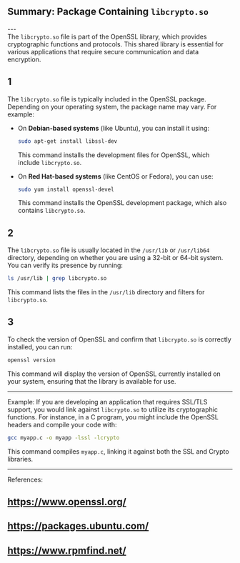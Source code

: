 ## Summary: Package Containing `libcrypto.so` <br>
---<br>
The `libcrypto.so` file is part of the OpenSSL library, which provides cryptographic functions and protocols. This shared library is essential for various applications that require secure communication and data encryption.

1  
---  
The `libcrypto.so` file is typically included in the OpenSSL package. Depending on your operating system, the package name may vary. For example:  
- On **Debian-based systems** (like Ubuntu), you can install it using:  
  ```bash
  sudo apt-get install libssl-dev
  ```
  This command installs the development files for OpenSSL, which include `libcrypto.so`.

- On **Red Hat-based systems** (like CentOS or Fedora), you can use:  
  ```bash
  sudo yum install openssl-devel
  ```
  This command installs the OpenSSL development package, which also contains `libcrypto.so`.

2  
---  
The `libcrypto.so` file is usually located in the `/usr/lib` or `/usr/lib64` directory, depending on whether you are using a 32-bit or 64-bit system. You can verify its presence by running:  
```bash
ls /usr/lib | grep libcrypto.so
```
This command lists the files in the `/usr/lib` directory and filters for `libcrypto.so`.

3  
---  
To check the version of OpenSSL and confirm that `libcrypto.so` is correctly installed, you can run:  
```bash
openssl version
```
This command will display the version of OpenSSL currently installed on your system, ensuring that the library is available for use.

---  
Example: If you are developing an application that requires SSL/TLS support, you would link against `libcrypto.so` to utilize its cryptographic functions. For instance, in a C program, you might include the OpenSSL headers and compile your code with:  
```bash
gcc myapp.c -o myapp -lssl -lcrypto
```
This command compiles `myapp.c`, linking it against both the SSL and Crypto libraries.

---  
References:  
## https://www.openssl.org/  
## https://packages.ubuntu.com/  
## https://www.rpmfind.net/  